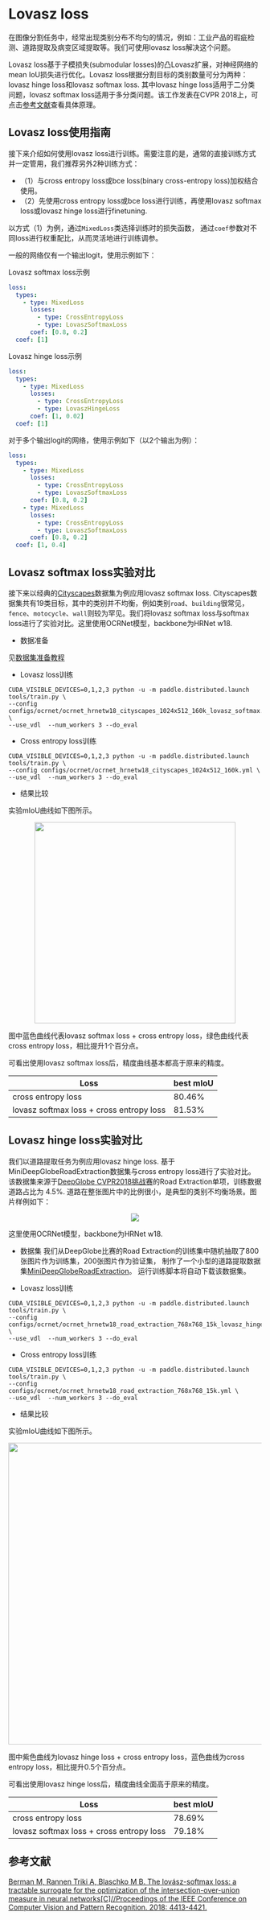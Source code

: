 # Lovasz loss
在图像分割任务中，经常出现类别分布不均匀的情况，例如：工业产品的瑕疵检测、道路提取及病变区域提取等。我们可使用lovasz loss解决这个问题。

Lovasz loss基于子模损失(submodular losses)的凸Lovasz扩展，对神经网络的mean IoU损失进行优化。Lovasz loss根据分割目标的类别数量可分为两种：lovasz hinge loss和lovasz softmax loss. 其中lovasz hinge loss适用于二分类问题，lovasz softmax loss适用于多分类问题。该工作发表在CVPR 2018上，可点击[参考文献](#参考文献)查看具体原理。


## Lovasz loss使用指南
接下来介绍如何使用lovasz loss进行训练。需要注意的是，通常的直接训练方式并一定管用，我们推荐另外2种训练方式：
- （1）与cross entropy loss或bce loss(binary cross-entropy loss)加权结合使用。
- （2）先使用cross entropy loss或bce loss进行训练，再使用lovasz softmax loss或lovasz hinge loss进行finetuning.

以方式（1）为例，通过`MixedLoss`类选择训练时的损失函数， 通过`coef`参数对不同loss进行权重配比，从而灵活地进行训练调参。

一般的网络仅有一个输出logit，使用示例如下：

Lovasz softmax loss示例
```yaml
loss:
  types:
    - type: MixedLoss
      losses:
        - type: CrossEntropyLoss
        - type: LovaszSoftmaxLoss
      coef: [0.8, 0.2]
  coef: [1]
```

Lovasz hinge loss示例
```yaml
loss:
  types:
    - type: MixedLoss
      losses:
        - type: CrossEntropyLoss
        - type: LovaszHingeLoss
      coef: [1, 0.02]
  coef: [1]
```

对于多个输出logit的网络，使用示例如下（以2个输出为例）：
```yaml
loss:
  types:
    - type: MixedLoss
      losses:
        - type: CrossEntropyLoss
        - type: LovaszSoftmaxLoss
      coef: [0.8, 0.2]
    - type: MixedLoss
      losses:
        - type: CrossEntropyLoss
        - type: LovaszSoftmaxLoss
      coef: [0.8, 0.2]
  coef: [1, 0.4]
  ```

## Lovasz softmax loss实验对比

接下来以经典的[Cityscapes](https://www.cityscapes-dataset.com/)数据集为例应用lovasz softmax loss. Cityscapes数据集共有19类目标，其中的类别并不均衡，例如类别`road`、`building`很常见，`fence`、`motocycle`、`wall`则较为罕见。我们将lovasz softmax loss与softmax loss进行了实验对比。这里使用OCRNet模型，backbone为HRNet w18.


* 数据准备

见[数据集准备教程](data_prepare.md)

* Lovasz loss训练
```shell
CUDA_VISIBLE_DEVICES=0,1,2,3 python -u -m paddle.distributed.launch tools/train.py \
--config configs/ocrnet/ocrnet_hrnetw18_cityscapes_1024x512_160k_lovasz_softmax.yml \
--use_vdl  --num_workers 3 --do_eval
```

* Cross entropy loss训练
```shell
CUDA_VISIBLE_DEVICES=0,1,2,3 python -u -m paddle.distributed.launch tools/train.py \
--config configs/ocrnet/ocrnet_hrnetw18_cityscapes_1024x512_160k.yml \
--use_vdl  --num_workers 3 --do_eval
```

* 结果比较

实验mIoU曲线如下图所示。
<p align="center">
  <img src="../images/Lovasz_Softmax_Evaluate_mIoU.png" height="400" /> <br />
 </p>



图中蓝色曲线代表lovasz softmax loss + cross entropy loss，绿色曲线代表cross entropy loss，相比提升1个百分点。

可看出使用lovasz softmax loss后，精度曲线基本都高于原来的精度。


|Loss|best mIoU|
|-|-|
|cross entropy loss|80.46%|
|lovasz softmax loss + cross entropy loss|81.53%|

## Lovasz hinge loss实验对比

我们以道路提取任务为例应用lovasz hinge loss.
基于MiniDeepGlobeRoadExtraction数据集与cross entropy loss进行了实验对比。
该数据集来源于[DeepGlobe CVPR2018挑战赛](http://deepglobe.org/)的Road Extraction单项，训练数据道路占比为 4.5%. 道路在整张图片中的比例很小，是典型的类别不均衡场景。图片样例如下：
<p align="center">
  <img src="../images/deepglobe.png" hspace='10'/> <br />
 </p>

这里使用OCRNet模型，backbone为HRNet w18.

* 数据集
我们从DeepGlobe比赛的Road Extraction的训练集中随机抽取了800张图片作为训练集，200张图片作为验证集，
制作了一个小型的道路提取数据集[MiniDeepGlobeRoadExtraction](https://paddleseg.bj.bcebos.com/dataset/MiniDeepGlobeRoadExtraction.zip)。
运行训练脚本将自动下载该数据集。

* Lovasz loss训练
```shell
CUDA_VISIBLE_DEVICES=0,1,2,3 python -u -m paddle.distributed.launch tools/train.py \
--config configs/ocrnet/ocrnet_hrnetw18_road_extraction_768x768_15k_lovasz_hinge.yml \
--use_vdl  --num_workers 3 --do_eval
```

* Cross entropy loss训练
```shell
CUDA_VISIBLE_DEVICES=0,1,2,3 python -u -m paddle.distributed.launch tools/train.py \
--config configs/ocrnet/ocrnet_hrnetw18_road_extraction_768x768_15k.yml \
--use_vdl  --num_workers 3 --do_eval
```

* 结果比较

实验mIoU曲线如下图所示。
<p align="center">
  <img src="../images/Lovasz_Hinge_Evaluate_mIoU.png" width="600" /> <br />
 </p>



图中紫色曲线为lovasz hinge loss + cross entropy loss，蓝色曲线为cross entropy loss，相比提升0.5个百分点。

可看出使用lovasz hinge loss后，精度曲线全面高于原来的精度。

|Loss|best mIoU|
|-|-|
|cross entropy loss|78.69%|
|lovasz softmax loss + cross entropy loss|79.18%|


## 参考文献
[Berman M, Rannen Triki A, Blaschko M B. The lovász-softmax loss: a tractable surrogate for the optimization of the intersection-over-union measure in neural networks[C]//Proceedings of the IEEE Conference on Computer Vision and Pattern Recognition. 2018: 4413-4421.](http://openaccess.thecvf.com/content_cvpr_2018/html/Berman_The_LovaSz-Softmax_Loss_CVPR_2018_paper.html)

